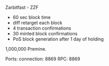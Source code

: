 
Zarbitfast - ZZF

- 60 sec block time
- diff retarget each block
- 4 transaction confirmations
- 30 minted block confirmations
- PoS block generation after 1 day of holding

1,000,000 Premine.

Ports:
connection:		8869
RPC:			8869
